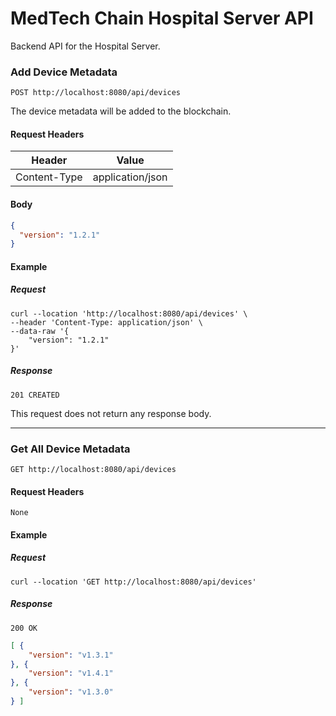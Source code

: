 # MedTech Chain Hospital Server API

Backend API for the Hospital Server.

### Add Device Metadata

`POST http://localhost:8080/api/devices`

The device metadata will be added to the blockchain.

#### Request Headers

| Header        | Value                                                                                                                                   |
|---------------|-----------------------------------------------------------------------------------------------------------------------------------------|
| Content-Type  | application/json                                                                                                                        |


#### Body

```json
{
  "version": "1.2.1"
}
```

#### Example

##### Request

```shell
curl --location 'http://localhost:8080/api/devices' \
--header 'Content-Type: application/json' \
--data-raw '{
    "version": "1.2.1"
}'
```

##### Response

`201 CREATED`

This request does not return any response body.

-----

### Get All Device Metadata

`GET http://localhost:8080/api/devices`

#### Request Headers

`None`

#### Example

##### Request

```shell
curl --location 'GET http://localhost:8080/api/devices'
```

##### Response

`200 OK`

```json
[ {
    "version": "v1.3.1"
}, {
    "version": "v1.4.1"
}, {
    "version": "v1.3.0"
} ]
```
